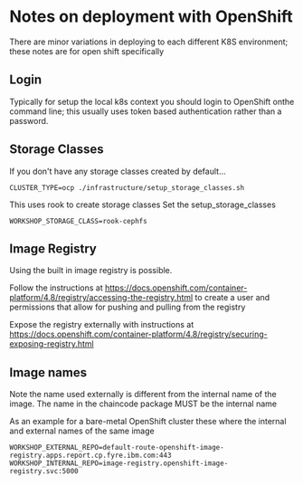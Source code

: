 # Notes on deployment with OpenShift

There are minor variations in deploying to each different K8S environment; these notes are for open shift specifically

## Login

Typically for setup the local k8s context you should login to OpenShift onthe command line; this usually uses token based authentication rather than a password.

## Storage Classes

If you don't have any storage classes created by default...

```
CLUSTER_TYPE=ocp ./infrastructure/setup_storage_classes.sh
```

This uses rook to create storage classes
Set the setup_storage_classes

```
WORKSHOP_STORAGE_CLASS=rook-cephfs
```

## Image Registry

Using the built in image registry is possible.  

Follow the instructions at https://docs.openshift.com/container-platform/4.8/registry/accessing-the-registry.html to create a user and permissions that allow for pushing and pulling from the registry

Expose the registry externally with instructions at https://docs.openshift.com/container-platform/4.8/registry/securing-exposing-registry.html

## Image names

Note the name used externally is different from the internal name of the image. The name in the chaincode package MUST be the internal name

As an example for a bare-metal OpenShift cluster these where the internal and external names of the same image

```
WORKSHOP_EXTERNAL_REPO=default-route-openshift-image-registry.apps.report.cp.fyre.ibm.com:443
WORKSHOP_INTERNAL_REPO=image-registry.openshift-image-registry.svc:5000
```